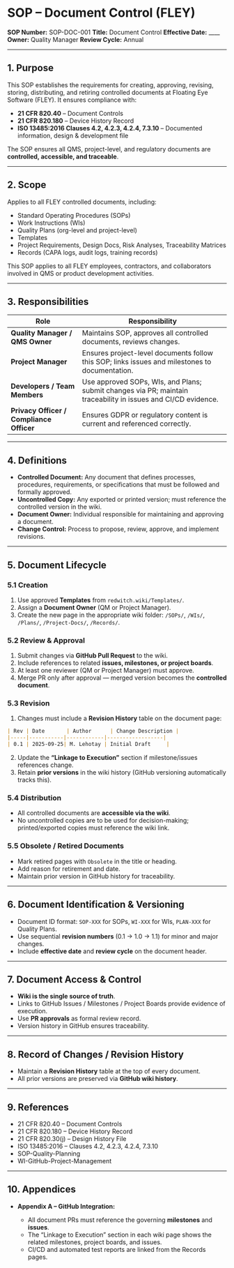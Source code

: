# **SOP – Document Control (FLEY)**

**SOP Number:** SOP-DOC-001
**Title:** Document Control
**Effective Date:** ____
**Owner:** Quality Manager
**Review Cycle:** Annual

---

## **1. Purpose**

This SOP establishes the requirements for creating, approving, revising, storing, distributing, and retiring controlled documents at Floating Eye Software (FLEY). It ensures compliance with:

* **21 CFR 820.40** – Document Controls
* **21 CFR 820.180** – Device History Record
* **ISO 13485:2016 Clauses 4.2, 4.2.3, 4.2.4, 7.3.10** – Documented information, design & development file

The SOP ensures all QMS, project-level, and regulatory documents are **controlled, accessible, and traceable**.

---

## **2. Scope**

Applies to all FLEY controlled documents, including:

* Standard Operating Procedures (SOPs)
* Work Instructions (WIs)
* Quality Plans (org-level and project-level)
* Templates
* Project Requirements, Design Docs, Risk Analyses, Traceability Matrices
* Records (CAPA logs, audit logs, training records)

This SOP applies to all FLEY employees, contractors, and collaborators involved in QMS or product development activities.

---

## **3. Responsibilities**

| Role                                     | Responsibility                                                                                                |
| ---------------------------------------- | ------------------------------------------------------------------------------------------------------------- |
| **Quality Manager / QMS Owner**          | Maintains SOP, approves all controlled documents, reviews changes.                                            |
| **Project Manager**                      | Ensures project-level documents follow this SOP; links issues and milestones to documentation.                |
| **Developers / Team Members**            | Use approved SOPs, WIs, and Plans; submit changes via PR; maintain traceability in issues and CI/CD evidence. |
| **Privacy Officer / Compliance Officer** | Ensures GDPR or regulatory content is current and referenced correctly.                                       |

---

## **4. Definitions**

* **Controlled Document:** Any document that defines processes, procedures, requirements, or specifications that must be followed and formally approved.
* **Uncontrolled Copy:** Any exported or printed version; must reference the controlled version in the wiki.
* **Document Owner:** Individual responsible for maintaining and approving a document.
* **Change Control:** Process to propose, review, approve, and implement revisions.

---

## **5. Document Lifecycle**

### **5.1 Creation**

1. Use approved **Templates** from `redwitch.wiki/Templates/`.
2. Assign a **Document Owner** (QM or Project Manager).
3. Create the new page in the appropriate wiki folder: `/SOPs/`, `/WIs/`, `/Plans/`, `/Project-Docs/`, `/Records/`.

### **5.2 Review & Approval**

1. Submit changes via **GitHub Pull Request** to the wiki.
2. Include references to related **issues, milestones, or project boards**.
3. At least one reviewer (QM or Project Manager) must approve.
4. Merge PR only after approval — merged version becomes the **controlled document**.

### **5.3 Revision**

1. Changes must include a **Revision History** table on the document page:

```markdown
| Rev | Date       | Author      | Change Description |
|-----|-----------|------------|------------------|
| 0.1 | 2025-09-25| M. Lehotay | Initial Draft     |
```

2. Update the **“Linkage to Execution”** section if milestone/issues references change.
3. Retain **prior versions** in the wiki history (GitHub versioning automatically tracks this).

### **5.4 Distribution**

* All controlled documents are **accessible via the wiki**.
* No uncontrolled copies are to be used for decision-making; printed/exported copies must reference the wiki link.

### **5.5 Obsolete / Retired Documents**

* Mark retired pages with `Obsolete` in the title or heading.
* Add reason for retirement and date.
* Maintain prior version in GitHub history for traceability.

---

## **6. Document Identification & Versioning**

* Document ID format: `SOP-XXX` for SOPs, `WI-XXX` for WIs, `PLAN-XXX` for Quality Plans.
* Use sequential **revision numbers** (0.1 → 1.0 → 1.1) for minor and major changes.
* Include **effective date** and **review cycle** on the document header.

---

## **7. Document Access & Control**

* **Wiki is the single source of truth**.
* Links to GitHub Issues / Milestones / Project Boards provide evidence of execution.
* Use **PR approvals** as formal review record.
* Version history in GitHub ensures traceability.

---

## **8. Record of Changes / Revision History**

* Maintain a **Revision History** table at the top of every document.
* All prior versions are preserved via **GitHub wiki history**.

---

## **9. References**

* 21 CFR 820.40 – Document Controls
* 21 CFR 820.180 – Device History Record
* 21 CFR 820.30(j) – Design History File
* ISO 13485:2016 – Clauses 4.2, 4.2.3, 4.2.4, 7.3.10
* SOP-Quality-Planning
* WI-GitHub-Project-Management

---

## **10. Appendices**

* **Appendix A – GitHub Integration:**

  * All document PRs must reference the governing **milestones** and **issues**.
  * The “Linkage to Execution” section in each wiki page shows the related milestones, project boards, and issues.
  * CI/CD and automated test reports are linked from the Records pages.
